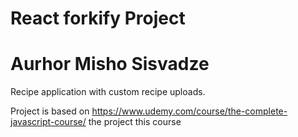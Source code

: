 # React forkify Project
# Aurhor Misho Sisvadze


Recipe application with custom recipe uploads.

Project  is based on https://www.udemy.com/course/the-complete-javascript-course/ the project this course 